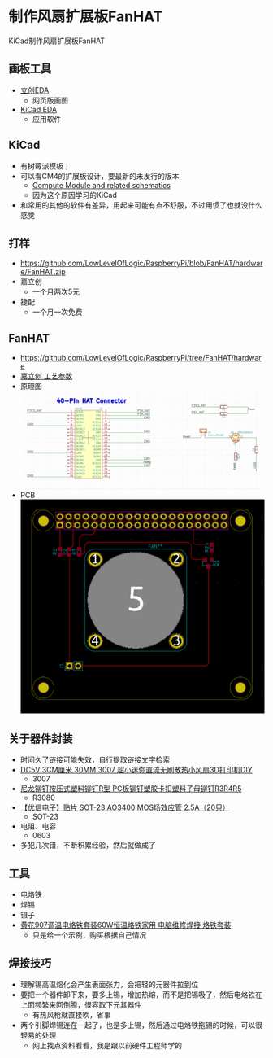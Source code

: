# 制作风扇扩展板FanHAT

KiCad制作风扇扩展板FanHAT

## 画板工具

* [立创EDA](https://lceda.cn/)
  * 网页版画图
* [KiCad EDA](https://kicad.org/)
  * 应用软件

## KiCad

* 有树莓派模板；
* 可以看CM4的扩展板设计，要最新的未发行的版本
  * [Compute Module and related schematics](https://www.raspberrypi.org/documentation/hardware/computemodule/schematics.md)
  * 因为这个原因学习的KiCad
* 和常用的其他的软件有差异，用起来可能有点不舒服，不过用惯了也就没什么感觉

## 打样

* https://github.com/LowLevelOfLogic/RaspberryPi/blob/FanHAT/hardware/FanHAT.zip
* 嘉立创
  * 一个月两次5元
* 捷配
  * 一个月一次免费

## FanHAT

* https://github.com/LowLevelOfLogic/RaspberryPi/tree/FanHAT/hardware
* [嘉立创 工艺参数](https://www.jlc.com/portal/vtechnology.html)
* 原理图  
  ![0026_FanHAT_Schematic.png](images/0026_FanHAT_Schematic.png)
* PCB  
  ![0026_FanHAT_PCB.png](images/0026_FanHAT_PCB.png)

## 关于器件封装

* 时间久了链接可能失效，自行提取链接文字检索
* [DC5V 3CM厘米 30MM 3007 超小迷你直流无刷散热小风扇3D打印机DIY](https://item.taobao.com/item.htm?spm=a1z0d.6639537.1997196601.112.71cb7484pxNBZk&id=42472157241)
  * 3007
* [尼龙铆钉按压式塑料铆钉R型 PC板铆钉塑胶卡扣塑料子母铆钉R3R4R5](https://detail.tmall.com/item.htm?id=19636269636&spm=a1z09.2.0.0.21db2e8doMpCGv&_u=bcfhpg2a75d)
  * R3080
* [【优信电子】贴片 SOT-23 AO3400 MOS场效应管 2.5A（20只）](https://item.taobao.com/item.htm?spm=a1z09.2.0.0.322b2e8dkeX7d8&id=522574089119&_u=bcfhpg29254)
  * SOT-23
* 电阻、电容
  * 0603
* 多犯几次错，不断积累经验，然后就做成了

## 工具

* 电烙铁
* 焊锡
* 镊子
* [黄花907调温电烙铁套装60W恒温烙铁家用 电脑维修焊接 烙铁套装](https://detail.tmall.com/item.htm?id=4766337579&spm=a1z09.2.0.0.322b2e8dkeX7d8&_u=bcfhpg2621c)
  * 只是给一个示例，购买根据自己情况

## 焊接技巧

* 理解锡高温熔化会产生表面张力，会把轻的元器件拉到位
* 要把一个器件卸下来，要多上锡，增加热熔，而不是把锡吸了，然后电烙铁在上面频繁来回倒腾，很容取下元其器件
  * 有热风枪就直接吹，省事
* 两个引脚焊锡连在一起了，也是多上锡，然后通过电烙铁拖锡的时候，可以很轻易的处理
  * 网上找点资料看看，我是跟以前硬件工程师学的
